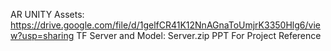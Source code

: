 AR UNITY Assets: https://drive.google.com/file/d/1gelfCR41K12NnAGnaToUmjrK3350Hlg6/view?usp=sharing
TF Server and Model: Server.zip
PPT For Project Reference

